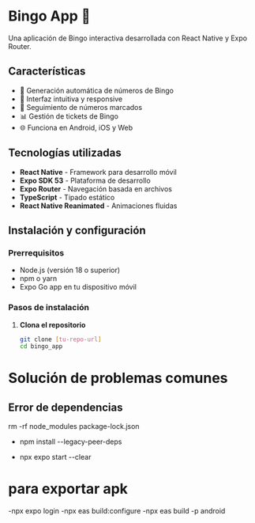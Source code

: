 # Bingo App 🎯

Una aplicación de Bingo interactiva desarrollada con React Native y Expo Router.

## Características

- 🎲 Generación automática de números de Bingo
- 📱 Interfaz intuitiva y responsive
- 🎯 Seguimiento de números marcados
- 📊 Gestión de tickets de Bingo
- 🌐 Funciona en Android, iOS y Web

## Tecnologías utilizadas

- **React Native** - Framework para desarrollo móvil
- **Expo SDK 53** - Plataforma de desarrollo
- **Expo Router** - Navegación basada en archivos
- **TypeScript** - Tipado estático
- **React Native Reanimated** - Animaciones fluidas

## Instalación y configuración

### Prerrequisitos

- Node.js (versión 18 o superior)
- npm o yarn
- Expo Go app en tu dispositivo móvil

### Pasos de instalación

1. **Clona el repositorio**
   ```bash
   git clone [tu-repo-url]
   cd bingo_app

# Solución de problemas comunes
## Error de dependencias
rm -rf node_modules package-lock.json
- npm install --legacy-peer-deps

- npx expo start --clear


# para exportar apk
-npx expo login
-npx eas build:configure
-npx eas build -p android

